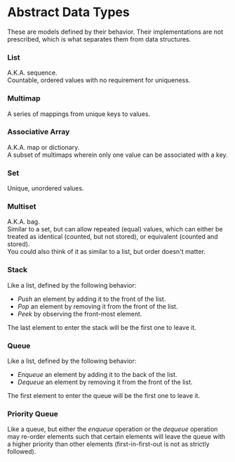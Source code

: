 # Abstract Data Types

These are models defined by their behavior. Their implementations are not prescribed, which is what separates them from data structures.

### List

A.K.A. sequence.<br>
Countable, ordered values with no requirement for uniqueness.

### Multimap

A series of mappings from unique keys to values.<br>

### Associative Array

A.K.A. map or dictionary.<br>
A subset of multimaps wherein only one value can be associated with a key.

### Set
 
Unique, unordered values.

### Multiset

A.K.A. bag.<br>
Similar to a set, but can allow repeated (equal) values, which can either be treated as identical (counted, but not stored), or equivalent (counted and stored).<br>
You could also think of it as similar to a list, but order doesn't matter.

### Stack

Like a list, defined by the following behavior:
- *Push* an element by adding it to the front of the list.
- *Pop* an element by removing it from the front of the list.
- *Peek* by observing the front-most element.

The last element to enter the stack will be the first one to leave it.

### Queue

Like a list, defined by the following behavior:
- *Enqueue* an element by adding it to the back of the list.
- *Dequeue* an element by removing it from the front of the list.

The first element to enter the queue will be the first one to leave it.

### Priority Queue

Like a queue, but either the *enqueue* operation or the *dequeue* operation may re-order elements such that certain elements will leave the queue with a higher priority than other elements (first-in-first-out is not as strictly followed).
